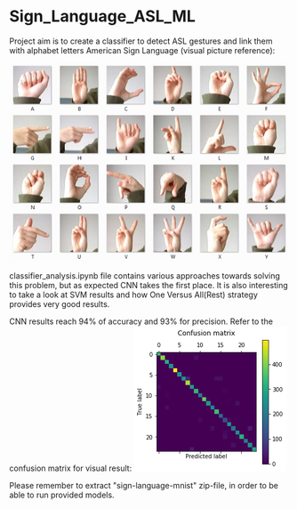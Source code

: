 # Sign_Language_ASL_ML
Project aim is to create a classifier to detect ASL gestures and link them with alphabet letters
American Sign Language (visual picture reference):

<img src="amer_sign2.png"/>

classifier_analysis.ipynb file contains various approaches towards solving this problem, but as expected CNN takes the first place. It is also interesting to take a look at SVM results and how One Versus All(Rest) strategy provides very good results.

CNN results reach 94% of accuracy and 93% for precision. Refer to the confusion matrix for visual result:
![CNN Confusion Matrix](CNN_result.png)

Please remember to extract "sign-language-mnist" zip-file, in order to be able to run provided models.
